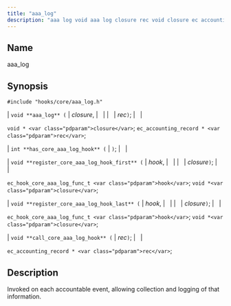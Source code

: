 ```yaml
---
title: "aaa_log"
description: "aaa log void aaa log closure rec void closure ec accounting record rec int has core aaa log hook void register core aaa log hook first hook closure ec hook core aaa log func t hook void closure void register core aaa log hook last hook closure ec hook core..."
---
```


<a name="hooks.core.aaa_log"></a> 
## Name

aaa_log

## Synopsis

`#include "hooks/core/aaa_log.h"`

| `void **aaa_log** (` | <var class="pdparam">closure</var>, |   |
|   | <var class="pdparam">rec</var>`)`; |   |

`void * <var class="pdparam">closure</var>`;
`ec_accounting_record * <var class="pdparam">rec</var>`;

| `int **has_core_aaa_log_hook** (` | `)`; |   |

| `void **register_core_aaa_log_hook_first** (` | <var class="pdparam">hook</var>, |   |
|   | <var class="pdparam">closure</var>`)`; |   |

`ec_hook_core_aaa_log_func_t <var class="pdparam">hook</var>`;
`void *<var class="pdparam">closure</var>`;

| `void **register_core_aaa_log_hook_last** (` | <var class="pdparam">hook</var>, |   |
|   | <var class="pdparam">closure</var>`)`; |   |

`ec_hook_core_aaa_log_func_t <var class="pdparam">hook</var>`;
`void *<var class="pdparam">closure</var>`;

| `void **call_core_aaa_log_hook** (` | <var class="pdparam">rec</var>`)`; |   |

`ec_accounting_record * <var class="pdparam">rec</var>`;<a name="idp40724256"></a> 
## Description

Invoked on each accountable event, allowing collection and logging of that information.